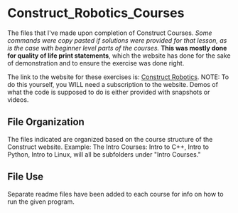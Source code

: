 # Construct_Robotics_Courses
The files that I've made upon completion of Construct Courses. *Some commands were copy pasted if solutions were provided for that lesson, as is the case with beginner level parts of the courses.* **This was mostly done for quality of life print statements**, which the website has done for the sake of demonstration and to ensure the exercise was done right.  


The link to the website for these exercises is: [Construct Robotics](https://app.theconstructsim.com/).
NOTE: To do this yourself, you WILL need a subscription to the website. Demos of what the code is supposed to do is either provided with snapshots or videos. 

## File Organization
The files indicated are organized based on the course structure of the Construct website. 
Example: The Intro Courses: Intro to C++, Intro to Python, Intro to Linux, will all be subfolders under "Intro Courses."

## File Use
Separate readme files have been added to each course for info on how to run the given program.
